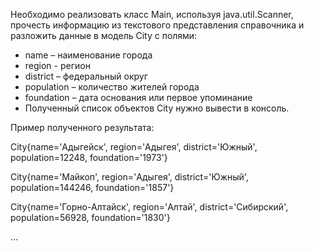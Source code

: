 Необходимо реализовать класс Main, используя java.util.Scanner, прочесть информацию из текстового представления справочника и разложить данные в модель City с полями:

- name – наименование города
- region - регион
- district – федеральный округ
- population – количество жителей города
- foundation – дата основания или первое упоминание
- Полученный список объектов City нужно вывести в консоль.

Пример полученного результата:

City{name='Адыгейск', region='Адыгея', district='Южный', population=12248, foundation='1973'}

City{name='Майкоп', region='Адыгея', district='Южный', population=144246, foundation='1857'}

City{name='Горно-Алтайск', region='Алтай', district='Сибирский', population=56928, foundation='1830'}

…